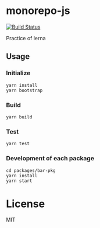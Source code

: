 # monorepo-js

[![Build Status](https://travis-ci.org/Himenon/monorepo-js.svg?branch=master)](https://travis-ci.org/Himenon/monorepo-js)

Practice of lerna

## Usage

### Initialize

```
yarn install
yarn bootstrap
```

### Build

```
yarn build
```

### Test

```
yarn test
```

### Development of each package

```
cd packages/bar-pkg
yarn install
yarn start
```

# License

MIT

